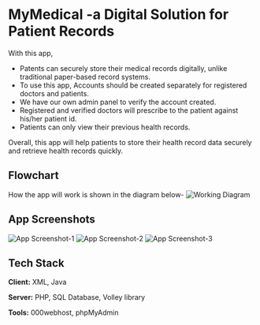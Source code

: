 # MyMedical -a Digital Solution for Patient Records
With this app,
- Patents can securely store their medical records digitally, unlike traditional paper-based record systems.
- To use this app, Accounts should be created separately for registered doctors and patients.
- We have our own admin panel to verify the account created.
- Registered and verified doctors will prescribe to the patient against his/her patient id.
- Patients can only view their previous health records.

Overall, this app will help patients to store their health record data securely and retrieve health records quickly.

## Flowchart
How the app will work is shown in the diagram below-
![Working Diagram](https://i.ibb.co/44Kv0H2/working-diagram.png)

## App Screenshots
![App Screenshot-1](https://i.ibb.co/g4dxDWZ/my-medical-1.png)
![App Screenshot-2](https://i.ibb.co/XL72KLN/my-medical-2.png)
![App Screenshot-3](https://i.ibb.co/bL4HFhb/my-medical-3.png)

## Tech Stack
**Client:** XML, Java

**Server:** PHP, SQL Database, Volley library

**Tools:** 000webhost, phpMyAdmin

